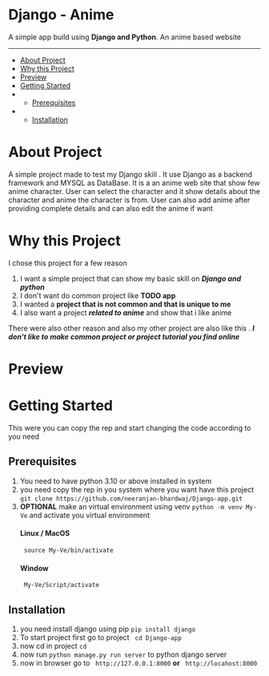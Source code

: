# Django - Anime
A simple app build using **Django and Python**. An anime based website

---
- [About Project](#about-project)
- [Why this Project](#why-this-project)
- [Preview](#preview)
- [Getting Started](#getting-started)
- - [Prerequisites](#prerequisites)
- - [Installation](#installation)

# About Project

A simple project made to test my Django skill . It use Django as a backend framework and MYSQL as DataBase. It is a an anime web site that show few anime character. User can select the character and it show details about the character and anime the character is from. User can also add anime after providing complete details and can also edit the anime if want 

# Why this Project

 I chose this project for a few reason

1. I want a simple project that can show my basic skill on ***Django and python***
2. I don't want do common project like **TODO app**
3. I wanted a **project that is not common and that is unique to me**
4. I also want a project ***related to anime*** and show that i like anime

There were also other reason and also my other project are also like this . ***I don't like to make common project or project tutorial you find online***

# Preview

# Getting Started

This were you can copy the rep and start changing the code according to you need
## Prerequisites
1. You need to have python 3.10 or above installed in system
2. you need copy the rep in you system where you want have this project
` git clone https://github.com/neeranjan-bhardwaj/Django-app.git `
3. **OPTIONAL** make an virtual environment using venv
` python -m venv My-Ve `
and activate you virtual environment
    #### Linux / MacOS
        source My-Ve/bin/activate
    #### Window
        My-Ve/Script/activate 
## Installation
1. you need install django using pip 
    ` pip install django `
2. To start project first go to project 
    ` cd Django-app`
3. now cd in project 
    ` cd `
4. now run 
    `python manage.py run server`
    to python django server
5. now in browser go to
    ` http://127.0.0.1:8000`
    **or**
    ` http://locahost:8000`